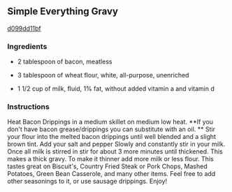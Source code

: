 ## Simple Everything Gravy

[d099dd11bf](https://cookpad.com/us/recipes/344603-simple-everything-gravy)

### Ingredients

 - 2 tablespoon of bacon, meatless

 - 3 tablespoon of wheat flour, white, all-purpose, unenriched

 - 1 1/2 cup of milk, fluid, 1% fat, without added vitamin a and vitamin d

### Instructions

Heat Bacon Drippings in a medium skillet on medium low heat. **If you don't have bacon grease/drippings you can substitute with an oil. ** Stir your flour into the melted bacon drippings until well blended and a slight brown tint. Add your salt and pepper Slowly and constantly stir in your milk. Once all milk is stirred in stir for about 3 more minutes until thickened. This makes a thick gravy. To make it thinner add more milk or less flour. This tastes great on Biscuit's, Country Fried Steak or Pork Chops, Mashed Potatoes, Green Bean Casserole, and many other items. Feel free to add other seasonings to it, or use sausage drippings. Enjoy!